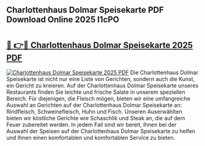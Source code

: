 ## Charlottenhaus Dolmar Speisekarte PDF Download Online 2025 I1cPO

# <h2><a href="http://gca7w6.nevu.top/?p=Charlottenhaus+Dolmar+Speisekarte">🔗 👉🔴 Charlottenhaus Dolmar Speisekarte 2025 PDF</a></h2>

[![Charlottenhaus Dolmar Speisekarte 2025 PDF](https://i.imgur.com/dBaPXMq.png)](http://gca7w6.nevu.top/?p=Charlottenhaus+Dolmar+Speisekarte)
Die Charlottenhaus Dolmar Speisekarte ist nicht nur eine Liste von Gerichten, sondern auch die Kunst, ein Gericht zu kreieren. Auf der Charlottenhaus Dolmar Speisekarte unseres Restaurants finden Sie leichte und frische Salate in unserem speziellen Bereich. Für diejenigen, die Fleisch mögen, bieten wir eine umfangreiche Auswahl an Gerichten auf der Charlottenhaus Dolmar Speisekarte an: Rindfleisch, Schweinefleisch, Huhn und Fisch. Unseren Auserwählten bieten wir köstliche Gerichte wie Schaschlik und Steak an, die auf dem Feuer zubereitet werden. In jedem Fall sind wir bereit, Ihnen bei der Auswahl der Speisen auf der Charlottenhaus Dolmar Speisekarte zu helfen und Ihnen einen komfortablen und komfortablen Service zu bieten.
